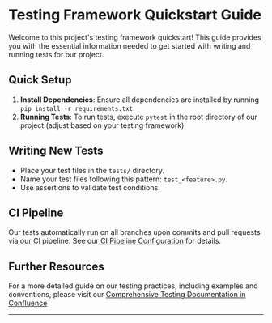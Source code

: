 # Testing Framework Quickstart Guide

Welcome to this project's testing framework quickstart! This guide provides you with the essential information needed to get started with writing and running tests for our project.

## Quick Setup

1. **Install Dependencies**: Ensure all dependencies are installed by running `pip install -r requirements.txt`.
2. **Running Tests**: To run tests, execute `pytest` in the root directory of our project (adjust based on your testing framework).

## Writing New Tests

- Place your test files in the `tests/` directory.
- Name your test files following this pattern: `test_<feature>.py`.
- Use assertions to validate test conditions.

## CI Pipeline

Our tests automatically run on all branches upon commits and pull requests via our CI pipeline. See our [CI Pipeline Configuration]([link-to-your-ci-config-file](https://github.com/Tel-GPS/Ai_Project/blob/main/.github/workflows/cml.yaml)) for details.

## Further Resources

For a more detailed guide on our testing practices, including examples and conventions, please visit our [Comprehensive Testing Documentation in Confluence](https://amhex01.atlassian.net/wiki/spaces/PFEAI/pages/9371649/Comprehensive+Testing+Guide+for+PFE)

---

